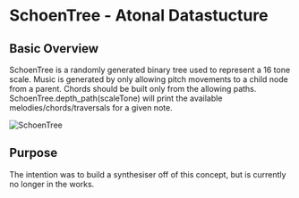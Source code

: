 # SchoenTree - Atonal Datastucture

## Basic Overview
SchoenTree is a randomly generated binary tree used to represent a 16 tone scale. Music is generated by only allowing pitch movements to a child node from a parent. Chords should be built only from the allowing paths. SchoenTree.depth_path(scaleTone) will print the available melodies/chords/traversals for a given note.

![SchoenTree](/SchoenTree/SchoenTree.png)

## Purpose
The intention was to build a synthesiser off of this concept, but is currently no longer in the works.
